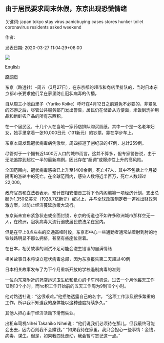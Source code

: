 ## 由于居民要求周末休假，东京出现恐慌情绪

关键词: japan tokyo stay virus panicbuying cases stores hunker toilet coronavirus residents asked weekend

作者: 

发表日期: 2020-03-27 11:04:29+08:00

![](https://www.straitstimes.com/sites/default/files/styles/x_large/public/articles/2020/03/27/ab_japan_270320.jpg?itok=o4J1uTsZ)

[English](Panic-buying%20in%20Tokyo%20as%20residents%20asked%20to%20hunker%20down%20for%20weekend.md)

[原网页](https://www.straitstimes.com/asia/east-asia/panic-buying-in-tokyo-as-residents-asked-to-hunker-down-for-weekend)

东京（路透社）-周五（3月27日），在东京都的超市和商店里排队的，当时日本东京都市长要求他们呆在家里防止冠状病毒的传播。

自从周三小池由里子（Yuriko Koike）呼吁在4月12日之前避免不必要的，非紧急的郊游之后，尽管公共服务部门发出警告，居民仍在储备从方便面，米饭到洗护用品和新鲜农产品的所有东西积。

在一个居民区，十几个人在当地一家药店排队购买厕纸。其中一个是一名老年妇女，她手里拿着一张10,000日元（131新元）的钞票，靠在学步车上。

东京本周发现冠状病毒病例激增，周四报道了创纪录的47例，总计259例。

尽管对于一个拥有近1400万人口的城市而言，这并不算多，但专家警告说，由于无法追踪到超过一半的最新病例，因此存在“超调”或爆炸性上升的高风险。

全国范围内，冠状病毒感染已上升至1400余例，死亡47人，其中不包括上个月被隔离的游轮中的死亡。在全球范围内，感染人数将近半百万，死亡人数超过22,000。

政府官员和立法者表示，预计首相安倍晋三将下令内阁编纂一项经济计划，支出总额为1,350亿美元（1928.7亿新元）或以上，并与全球政策制定者一道推出财政刺激方案，以防止经济蔓延放缓大流行。

东京尚未宣布紧急状态或全面封锁，东京的街道也不如许多欧洲城市那样空无一人，在欧洲，冠状病毒大流行迫使居民依法呆在室内。

但是在早上8点左右的交通高峰时段，东京市中心一些通勤者通常站着肘到肘的地铁线路明显不那么拥挤，甚至有些座位空着。

在日本，相关故事的测试不足可能会滋生错误的自满情绪

相关故事日本将设立冠状病毒总部，因为东京报告第二天超过40例

日本相关故事发布了为下个月重新开放的学校遏制病毒的准则

一位向东京附近的药店运送卫生纸和纸巾的卡车司机说，过去一个月他每天工作12到13个小时，而ho积工作开始前的五天工作周为9到10个小时。

他对路透社说：“这很艰难。”他拒绝透露自己的名字。 “这项工作涉及很多繁重的工作，所以我不知道我的身体能以这种速度持续多久。”

其他人担心由于经济活动下滑而失业。

出租车司机Nihei Takahiko Nihei说：“他们说我们必须待在那儿，但我最终可能会出去，因为否则我不会赚钱。” “如果我待在家里，我只会担心一些事情：金钱，病毒，谋生。但是，如果我四处走动，我会暂时忘记这一点。”
